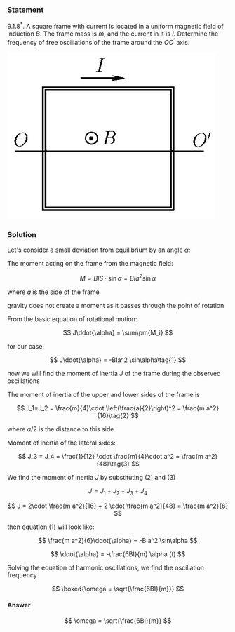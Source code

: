 ###  Statement

$9.1.8^*.$ A square frame with current is located in a uniform magnetic field of induction $B$. The frame mass is $m$, and the current in it is $I$. Determine the frequency of free oscillations of the frame around the $OO^\prime$ axis.

![ For problem $9.1.8^*$ |474x380, 34%](../../img/9.1.8/statement.png)

### Solution

Let's consider a small deviation from equilibrium by an angle $\alpha$:

The moment acting on the frame from the magnetic field:

$$
M = BIS\cdot \sin\alpha = BIa^2 \sin\alpha
$$

where $a$ is the side of the frame

gravity does not create a moment as it passes through the point of rotation

From the basic equation of rotational motion:

$$
J\ddot{\alpha} = \sum\pm{M_i}
$$

for our case:

$$
J\ddot{\alpha} = -BIa^2 \sin\alpha\tag{1}
$$

now we will find the moment of inertia $J$ of the frame during the observed oscillations

The moment of inertia of the upper and lower sides of the frame is

$$
J_1=J_2 = \frac{m}{4}\cdot \left(\frac{a}{2}\right)^2 = \frac{m a^2}{16}\tag{2}
$$

where $a/2$ is the distance to this side.

Moment of inertia of the lateral sides:

$$
J_3 = J_4 = \frac{1}{12} \cdot \frac{m}{4}\cdot a^2 = \frac{m a^2}{48}\tag{3}
$$

We find the moment of inertia $J$ by substituting $(2)$ and $(3)$

$$
J = J_1 + J_2 + J_3 + J_4
$$

$$
J = 2\cdot \frac{m a^2}{16} + 2 \cdot \frac{m a^2}{48} = \frac{m a^2}{6}
$$

then equation $(1)$ will look like:

$$
\frac{m a^2}{6}\ddot{\alpha} = -BIa^2 \sin\alpha
$$

$$
\ddot{\alpha} = -\frac{6BI}{m} \alpha (t)
$$

Solving the equation of harmonic oscillations, we find the oscillation frequency

$$
\boxed{\omega = \sqrt{\frac{6BI}{m}}}
$$

#### Answer

$$
\omega = \sqrt{\frac{6BI}{m}}
$$